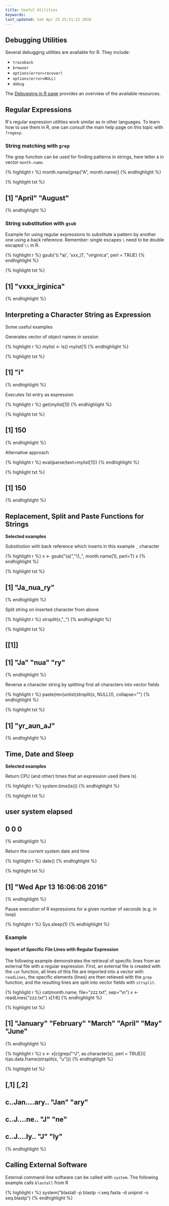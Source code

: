 ```yaml
---
title: Useful Utilities
keywords: 
last_updated: Sat Apr 23 15:51:22 2016
---
```


## Debugging Utilities

Several debugging utilities are available for R. They include:

* `traceback`
* `browser`
* `options(error=recover)`
* `options(error=NULL)`
* `debug`

The [Debugging in R page](http://www.stats.uwo.ca/faculty/murdoch/software/debuggingR/) provides an overview of the available resources.

## Regular Expressions

R's regular expression utilities work similar as in other languages. To learn how to use them in R, one can consult the main help page on this topic with `?regexp`.

### String matching with `grep`

The grep function can be used for finding patterns in strings, here letter `A` in vector `month.name`.

{% highlight r %}
month.name[grep("A", month.name)] 
{% endhighlight %}

{% highlight txt %}
## [1] "April"  "August"
{% endhighlight %}

### String substitution with `gsub`

Example for using regular expressions to substitute a pattern by another one using a back reference. Remember: single escapes `\` need to be double escaped `\\` in R.


{% highlight r %}
gsub('(i.*a)', 'xxx_\\1', "virginica", perl = TRUE) 
{% endhighlight %}

{% highlight txt %}
## [1] "vxxx_irginica"
{% endhighlight %}

## Interpreting a Character String as Expression

Some useful examples

Generates vector of object names in session

{% highlight r %}
mylist <- ls()
mylist[1] 
{% endhighlight %}

{% highlight txt %}
## [1] "i"
{% endhighlight %}

Executes 1st entry as expression


{% highlight r %}
get(mylist[1])
{% endhighlight %}

{% highlight txt %}
## [1] 150
{% endhighlight %}

Alternative approach 

{% highlight r %}
eval(parse(text=mylist[1])) 
{% endhighlight %}

{% highlight txt %}
## [1] 150
{% endhighlight %}

## Replacement, Split and Paste Functions for Strings

__Selected examples__

Substitution with back reference which inserts in this example `_` character

{% highlight r %}
x <- gsub("(a)","\\1_", month.name[1], perl=T) 
x
{% endhighlight %}

{% highlight txt %}
## [1] "Ja_nua_ry"
{% endhighlight %}

Split string on inserted character from above

{% highlight r %}
strsplit(x,"_")
{% endhighlight %}

{% highlight txt %}
## [[1]]
## [1] "Ja"  "nua" "ry"
{% endhighlight %}

Reverse a character string by splitting first all characters into vector fields


{% highlight r %}
paste(rev(unlist(strsplit(x, NULL))), collapse="") 
{% endhighlight %}

{% highlight txt %}
## [1] "yr_aun_aJ"
{% endhighlight %}

## Time, Date and Sleep

__Selected examples__

Return CPU (and other) times that an expression used (here ls)

{% highlight r %}
system.time(ls()) 
{% endhighlight %}

{% highlight txt %}
##    user  system elapsed 
##       0       0       0
{% endhighlight %}

Return the current system date and time

{% highlight r %}
date() 
{% endhighlight %}

{% highlight txt %}
## [1] "Wed Apr 13 16:06:06 2016"
{% endhighlight %}

Pause execution of R expressions for a given number of seconds (e.g. in loop)

{% highlight r %}
Sys.sleep(1) 
{% endhighlight %}

### Example

#### Import of Specific File Lines with Regular Expression

The following example demonstrates the retrieval of specific lines from an external file with a regular expression. First, an external file is created with the `cat` function, all lines of this file are imported into a vector with `readLines`, the specific elements (lines) are then retieved with the `grep` function, and the resulting lines are split into vector fields with `strsplit`.


{% highlight r %}
cat(month.name, file="zzz.txt", sep="\n")
x <- readLines("zzz.txt")
x[1:6] 
{% endhighlight %}

{% highlight txt %}
## [1] "January"  "February" "March"    "April"    "May"      "June"
{% endhighlight %}

{% highlight r %}
x <- x[c(grep("^J", as.character(x), perl = TRUE))]
t(as.data.frame(strsplit(x, "u")))
{% endhighlight %}

{% highlight txt %}
##                 [,1]  [,2] 
## c..Jan....ary.. "Jan" "ary"
## c..J....ne..    "J"   "ne" 
## c..J....ly..    "J"   "ly"
{% endhighlight %}
## Calling External Software

External command-line software can be called with `system`. The following example calls `blastall` from R

{% highlight r %}
system("blastall -p blastp -i seq.fasta -d uniprot -o seq.blastp")
{% endhighlight %}

